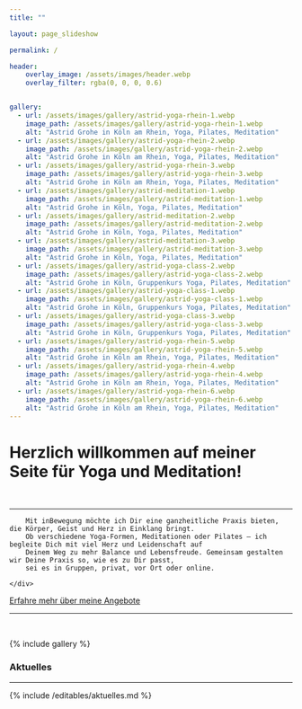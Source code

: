 ```yaml
---
title: ""

layout: page_slideshow

permalink: /

header:
    overlay_image: /assets/images/header.webp
    overlay_filter: rgba(0, 0, 0, 0.6)


gallery:
  - url: /assets/images/gallery/astrid-yoga-rhein-1.webp
    image_path: /assets/images/gallery/astrid-yoga-rhein-1.webp
    alt: "Astrid Grohe in Köln am Rhein, Yoga, Pilates, Meditation"
  - url: /assets/images/gallery/astrid-yoga-rhein-2.webp
    image_path: /assets/images/gallery/astrid-yoga-rhein-2.webp
    alt: "Astrid Grohe in Köln am Rhein, Yoga, Pilates, Meditation"
  - url: /assets/images/gallery/astrid-yoga-rhein-3.webp
    image_path: /assets/images/gallery/astrid-yoga-rhein-3.webp
    alt: "Astrid Grohe in Köln am Rhein, Yoga, Pilates, Meditation"
  - url: /assets/images/gallery/astrid-meditation-1.webp
    image_path: /assets/images/gallery/astrid-meditation-1.webp
    alt: "Astrid Grohe in Köln, Yoga, Pilates, Meditation"
  - url: /assets/images/gallery/astrid-meditation-2.webp
    image_path: /assets/images/gallery/astrid-meditation-2.webp
    alt: "Astrid Grohe in Köln, Yoga, Pilates, Meditation"
  - url: /assets/images/gallery/astrid-meditation-3.webp
    image_path: /assets/images/gallery/astrid-meditation-3.webp
    alt: "Astrid Grohe in Köln, Yoga, Pilates, Meditation"
  - url: /assets/images/gallery/astrid-yoga-class-2.webp
    image_path: /assets/images/gallery/astrid-yoga-class-2.webp
    alt: "Astrid Grohe in Köln, Gruppenkurs Yoga, Pilates, Meditation"
  - url: /assets/images/gallery/astrid-yoga-class-1.webp
    image_path: /assets/images/gallery/astrid-yoga-class-1.webp
    alt: "Astrid Grohe in Köln, Gruppenkurs Yoga, Pilates, Meditation"
  - url: /assets/images/gallery/astrid-yoga-class-3.webp
    image_path: /assets/images/gallery/astrid-yoga-class-3.webp
    alt: "Astrid Grohe in Köln, Gruppenkurs Yoga, Pilates, Meditation"
  - url: /assets/images/gallery/astrid-yoga-rhein-5.webp
    image_path: /assets/images/gallery/astrid-yoga-rhein-5.webp
    alt: "Astrid Grohe in Köln am Rhein, Yoga, Pilates, Meditation"
  - url: /assets/images/gallery/astrid-yoga-rhein-4.webp
    image_path: /assets/images/gallery/astrid-yoga-rhein-4.webp
    alt: "Astrid Grohe in Köln am Rhein, Yoga, Pilates, Meditation"
  - url: /assets/images/gallery/astrid-yoga-rhein-6.webp
    image_path: /assets/images/gallery/astrid-yoga-rhein-6.webp
    alt: "Astrid Grohe in Köln am Rhein, Yoga, Pilates, Meditation"
---
```


<h1>Herzlich willkommen auf meiner Seite für Yoga und Meditation!</h1>
<br>

<hr class="hr-box">

<div class="swirl-background-container">
    <div class="swirl-background"></div>
    <div class="swirl-text narrow">

        Mit inBewegung möchte ich Dir eine ganzheitliche Praxis bieten, die Körper, Geist und Herz in Einklang bringt.
        Ob verschiedene Yoga-Formen, Meditationen oder Pilates – ich begleite Dich mit viel Herz und Leidenschaft auf
        Deinem Weg zu mehr Balance und Lebensfreude. Gemeinsam gestalten wir Deine Praxis so, wie es zu Dir passt,
        sei es in Gruppen, privat, vor Ort oder online.

    </div>
</div>


<a href="/angebot" class="btn btn--primary margin-top">Erfahre mehr über meine Angebote</a>


<hr class="hr-box">
<br>


{% include gallery %}


<div markdown="1" class="box box--primary">

<h3>Aktuelles</h3>

<hr class="hr-box">

{% include /editables/aktuelles.md %}

</div>
